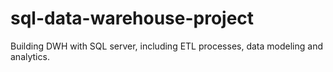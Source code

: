 # sql-data-warehouse-project
Building DWH with SQL server, including ETL processes, data modeling and analytics.
